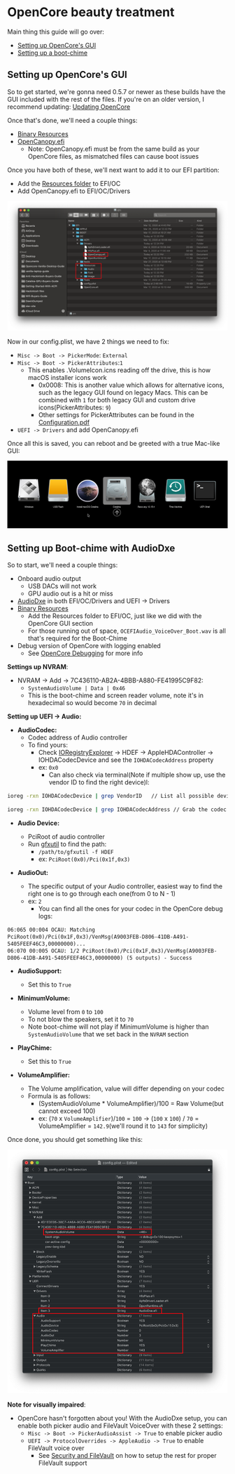 # OpenCore beauty treatment



Main thing this guide will go over:

* [Setting up OpenCore's GUI](#setting-up-opencores-gui)
* [Setting up a boot-chime](#setting-up-boot-chime-with-audiodxe)

## Setting up OpenCore's GUI

So to get started, we're gonna need 0.5.7 or newer as these builds have the GUI included with the rest of the files. If you're on an older version, I recommend updating: [Updating OpenCore](../universal/update.md)

Once that's done, we'll need a couple things:

* [Binary Resources](https://github.com/acidanthera/OcBinaryData)
* [OpenCanopy.efi](https://github.com/acidanthera/OpenCorePkg/releases)
  * Note: OpenCanopy.efi must be from the same build as your OpenCore files, as mismatched files can cause boot issues

Once you have both of these, we'll next want to add it to our EFI partition:

* Add the [Resources folder](https://github.com/acidanthera/OcBinaryData) to EFI/OC
* Add OpenCanopy.efi to EFI/OC/Drivers

![](../images/extras/gui-md/folder-gui.png)

Now in our config.plist, we have 2 things we need to fix:

* `Misc -> Boot -> PickerMode`: `External`
* `Misc -> Boot -> PickerAttributes`:`1`
  * This enables .VolumeIcon.icns reading off the drive, this is how macOS installer icons work
    * 0x0008: This is another value which allows for alternative icons, such as the legacy GUI found on legacy Macs. This can be combined with `1` for both legacy GUI and custom drive icons(PickerAttributes: `9`)
    * Other settings for PickerAttributes can be found in the [Configuration.pdf](https://github.com/acidanthera/OpenCorePkg/blob/master/Docs/Configuration.pdf)
* `UEFI -> Drivers` and add OpenCanopy.efi

Once all this is saved, you can reboot and be greeted with a true Mac-like GUI:

![Credit to vit9696](../images/extras/gui-md/gui.png)

## Setting up Boot-chime with AudioDxe

So to start, we'll need a couple things:

* Onboard audio output
  * USB DACs will not work
  * GPU audio out is a hit or miss
* [AudioDxe](https://github.com/acidanthera/OpenCorePkg/releases) in both EFI/OC/Drivers and UEFI -> Drivers
* [Binary Resources](https://github.com/acidanthera/OcBinaryData)
  * Add the Resources folder to EFI/OC, just like we did with the OpenCore GUI section
  * For those running out of space, `OCEFIAudio_VoiceOver_Boot.wav` is all that's required for the Boot-Chime
* Debug version of OpenCore with logging enabled
  * See [OpenCore Debugging](https://dortania.github.io/OpenCore-Install-Guide/troubleshooting/debug.html) for more info

**Settings up NVRAM**:

* NVRAM -> Add -> 7C436110-AB2A-4BBB-A880-FE41995C9F82:
  * `SystemAudioVolume | Data | 0x46`
  * This is the boot-chime and screen reader volume, note it's in hexadecimal so would become `70` in decimal

**Setting up UEFI -> Audio:**

* **AudioCodec:**
  * Codec address of Audio controller
  * To find yours:
    * Check [IORegistryExplorer](https://github.com/khronokernel/IORegistryClone/blob/master/ioreg-302.zip) -> HDEF -> AppleHDAController -> IOHDACodecDevice and see the `IOHDACodecAddress` property
    * ex: `0x0`
      * Can also check via terminal(Note if multiple show up, use the vendor ID to find the right device)l:

 ```sh
 ioreg -rxn IOHDACodecDevice | grep VendorID   // List all possible devices
 ```

 ```sh
 ioreg -rxn IOHDACodecDevice | grep IOHDACodecAddress // Grab the codec address
 ```

* **Audio Device:**
  * PciRoot of audio controller
  * Run [gfxutil](https://github.com/acidanthera/gfxutil/releases) to find the path:
    * `/path/to/gfxutil -f HDEF`
    * ex: `PciRoot(0x0)/Pci(0x1f,0x3)`

* **AudioOut:**
  * The specific output of your Audio controller, easiest way to find the right one is to go through each one(from 0 to N - 1)
  * ex: `2`
    * You can find all the ones for your codec in the OpenCore debug logs:

```
06:065 00:004 OCAU: Matching PciRoot(0x0)/Pci(0x1F,0x3)/VenMsg(A9003FEB-D806-41DB-A491-5405FEEF46C3,00000000)...
06:070 00:005 OCAU: 1/2 PciRoot(0x0)/Pci(0x1F,0x3)/VenMsg(A9003FEB-D806-41DB-A491-5405FEEF46C3,00000000) (5 outputs) - Success
```

* **AudioSupport:**
  * Set this to `True`

* **MinimumVolume:**
  * Volume level from `0` to `100`
  * To not blow the speakers, set it to `70`
  * Note boot-chime will not play if MinimumVolume is higher than `SystemAudioVolume` that we set back in the `NVRAM` section

* **PlayChime:**
  * Set this to `True`

* **VolumeAmplifier:**
  * The Volume amplification, value will differ depending on your codec
  * Formula is as follows:
    * (SystemAudioVolume * VolumeAmplifier)/100 = Raw Volume(but cannot exceed 100)
    * ex: (`70` x `VolumeAmplifier`)/`100` = `100`  -> (`100` x `100`) / `70` = VolumeAmplifier = `142.9`(we'll round it to `143` for simplicity)

Once done, you should get something like this:

![](../images/extras/gui-md/audio-config.png)

**Note for visually impaired**:

* OpenCore hasn't forgotten about you! With the AudioDxe setup, you can enable both picker audio and FileVault VoiceOver with these 2 settings:
  * `Misc -> Boot -> PickerAudioAssist -> True` to enable picker audio
  * `UEFI -> ProtocolOverrides -> AppleAudio -> True` to enable FileVault voice over
    * See [Security and FileVault](../universal/security.md) on how to setup the rest for proper FileVault support
